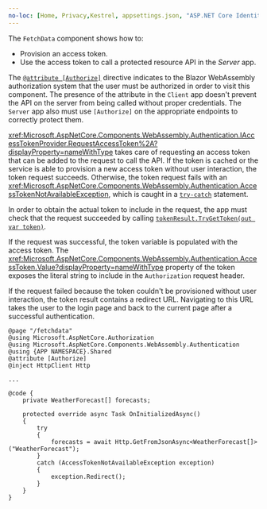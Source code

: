 ```yaml
---
no-loc: [Home, Privacy,Kestrel, appsettings.json, "ASP.NET Core Identity", cookie, Cookie, Blazor, "Blazor Server", "Blazor WebAssembly", "Identity", "Let's Encrypt", Razor, SignalR]
---
```

The `FetchData` component shows how to:

* Provision an access token.
* Use the access token to call a protected resource API in the *Server* app.

The [`@attribute [Authorize]`](xref:mvc/views/razor#attribute) directive indicates to the Blazor WebAssembly authorization system that the user must be authorized in order to visit this component. The presence of the attribute in the `Client` app doesn't prevent the API on the server from being called without proper credentials. The `Server` app also must use `[Authorize]` on the appropriate endpoints to correctly protect them.

<xref:Microsoft.AspNetCore.Components.WebAssembly.Authentication.IAccessTokenProvider.RequestAccessToken%2A?displayProperty=nameWithType> takes care of requesting an access token that can be added to the request to call the API. If the token is cached or the service is able to provision a new access token without user interaction, the token request succeeds. Otherwise, the token request fails with an <xref:Microsoft.AspNetCore.Components.WebAssembly.Authentication.AccessTokenNotAvailableException>, which is caught in a [`try-catch`](/dotnet/csharp/language-reference/keywords/try-catch) statement.

In order to obtain the actual token to include in the request, the app must check that the request succeeded by calling [`tokenResult.TryGetToken(out var token)`](xref:Microsoft.AspNetCore.Components.WebAssembly.Authentication.AccessTokenResult.TryGetToken%2A).

If the request was successful, the token variable is populated with the access token. The <xref:Microsoft.AspNetCore.Components.WebAssembly.Authentication.AccessToken.Value?displayProperty=nameWithType> property of the token exposes the literal string to include in the `Authorization` request header.

If the request failed because the token couldn't be provisioned without user interaction, the token result contains a redirect URL. Navigating to this URL takes the user to the login page and back to the current page after a successful authentication.

```razor
@page "/fetchdata"
@using Microsoft.AspNetCore.Authorization
@using Microsoft.AspNetCore.Components.WebAssembly.Authentication
@using {APP NAMESPACE}.Shared
@attribute [Authorize]
@inject HttpClient Http

...

@code {
    private WeatherForecast[] forecasts;

    protected override async Task OnInitializedAsync()
    {
        try
        {
            forecasts = await Http.GetFromJsonAsync<WeatherForecast[]>("WeatherForecast");
        }
        catch (AccessTokenNotAvailableException exception)
        {
            exception.Redirect();
        }
    }
}
```

